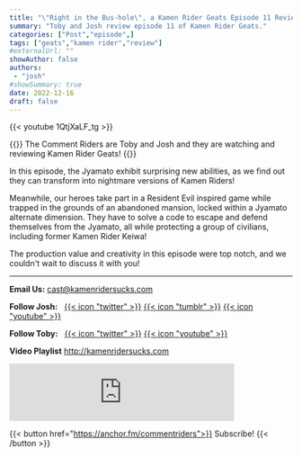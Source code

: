 ```yaml
---
title: "\"Right in the Bus-hole\", a Kamen Rider Geats Episode 11 Review"
summary: "Toby and Josh review episode 11 of Kamen Rider Geats."
categories: ["Post","episode",]
tags: ["geats","kamen rider","review"]
#externalUrl: ""
showAuthor: false
authors:
 - "josh"
#showSummary: true
date: 2022-12-16
draft: false
---
```


{{< youtube 1QtjXaLF_tg >}}

{{<lead>}}
The Comment Riders are Toby and Josh and they are watching and reviewing Kamen Rider Geats!
{{</lead>}}

In this episode, the Jyamato exhibit surprising new abilities, as we find out they can transform into nightmare versions of Kamen Riders!

Meanwhile, our heroes take part in a Resident Evil inspired game while trapped in the grounds of an abandoned mansion, locked within a Jyamato alternate dimension. They have to solve a code to escape and defend themselves from the Jyamato, all while protecting a group of civilians, including former Kamen Rider Keiwa!

The production value and creativity in this episode were top notch, and we couldn't wait to discuss it with you!

---

**Email Us:** cast@kamenridersucks.com

**Follow Josh:**&nbsp;&nbsp; <a href='https://twitter.com/PrettyDeceJosh'>{{< icon "twitter" >}}</a> <a href='https://prettydecejosh.tumblr.com'>{{< icon "tumblr" >}}</a> <a href='https://www.youtube.com/prettydece'>{{< icon "youtube" >}}</a>

**Follow Toby:**&nbsp;&nbsp; <a href='https://twitter.com/LifeOfTobes'>{{< icon "twitter" >}}</a> <a href='https://www.youtube.com/tobesplays'>{{< icon "youtube" >}}</a>

**Video Playlist** http://kamenridersucks.com

<iframe src="https://anchor.fm/commentriders/embed/episodes/Kamen-Rider-Geats-11---Right-in-the-Bus-hole-e1sc9jj" height="102px" width="400px" frameborder="0" scrolling="no"></iframe>

<p>

{{< button href="https://anchor.fm/commentriders">}}
Subscribe!
{{< /button >}}